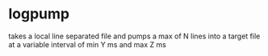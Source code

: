 # logpump
takes a local line separated file and pumps a max of N lines into a target file at a variable interval of min Y ms and max Z ms
